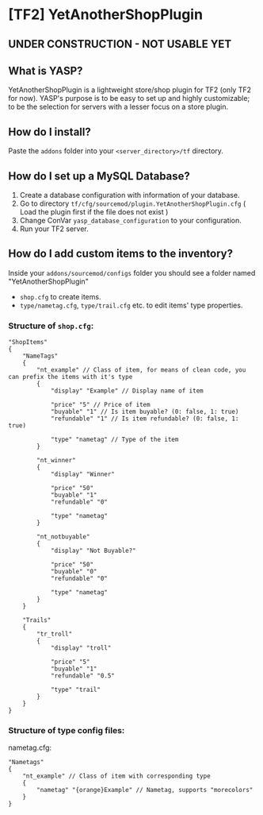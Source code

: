 # [TF2] YetAnotherShopPlugin

## UNDER CONSTRUCTION - NOT USABLE YET

## What is YASP?
YetAnotherShopPlugin is a lightweight store/shop plugin for TF2 (only TF2 for now). YASP's purpose is to be easy to set up and highly customizable; to be the selection for servers with a lesser focus on a store plugin.

## How do I install?
Paste the `addons` folder into your `<server_directory>/tf` directory.

## How do I set up a MySQL Database?
  1. Create a database configuration with information of your database.
  2. Go to directory `tf/cfg/sourcemod/plugin.YetAnotherShopPlugin.cfg` ( Load the plugin first if the file does not exist )
  3. Change ConVar `yasp_database_configuration` to your configuration.
  4. Run your TF2 server.

## How do I add custom items to the inventory?
Inside your `addons/sourcemod/configs` folder you should see a folder named "YetAnotherShopPlugin"
  - `shop.cfg` to create items.
  - `type/nametag.cfg`, `type/trail.cfg` etc. to edit items' type properties.

### Structure of `shop.cfg`:
```
"ShopItems"
{
	"NameTags"
	{
		"nt_example" // Class of item, for means of clean code, you can prefix the items with it's type
		{
			"display" "Example" // Display name of item

			"price" "5" // Price of item
			"buyable" "1" // Is item buyable? (0: false, 1: true)
			"refundable" "1" // Is item refundable? (0: false, 1: true)

			"type" "nametag" // Type of the item
		}
		
		"nt_winner"
		{
			"display" "Winner"
			
			"price" "50"
			"buyable" "1"
			"refundable" "0"
			
			"type" "nametag"
		}
		
		"nt_notbuyable"
		{
			"display" "Not Buyable?"
			
			"price" "50"
			"buyable" "0"
			"refundable" "0"
			
			"type" "nametag"
		}
	}
	
	"Trails"
	{
		"tr_troll"
		{
			"display" "troll"
			
			"price" "5"
			"buyable" "1"
			"refundable" "0.5"
			
			"type" "trail"
		}
	}
}
```

### Structure of type config files:
nametag.cfg:
```
"Nametags"
{
    "nt_example" // Class of item with corresponding type
    {
        "nametag" "{orange}Example" // Nametag, supports "morecolors"
    }
}
```
